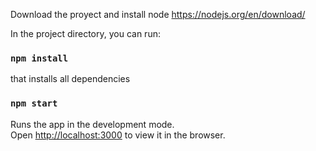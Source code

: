 Download the proyect and install node https://nodejs.org/en/download/

In the project directory, you can run:

### `npm install`

that installs all dependencies

### `npm start`

Runs the app in the development mode.<br>
Open [http://localhost:3000](http://localhost:3000) to view it in the browser.